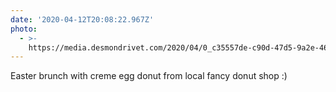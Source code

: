 ```yaml
---
date: '2020-04-12T20:08:22.967Z'
photo:
  - >-
    https://media.desmondrivet.com/2020/04/0_c35557de-c90d-47d5-9a2e-46165e4b6bf7.jpg
---
```


Easter brunch with creme egg donut from local fancy donut shop :)
